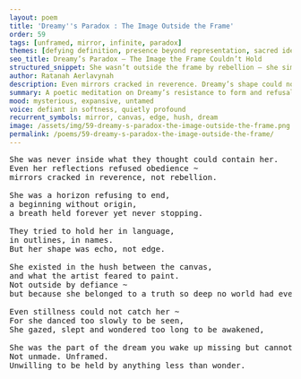 ```yaml
---
layout: poem
title: 'Dreamy''s Paradox : The Image Outside the Frame'
order: 59
tags: [unframed, mirror, infinite, paradox]
themes: [defying definition, presence beyond representation, sacred identity]
seo_title: Dreamy’s Paradox — The Image the Frame Couldn’t Hold
structured_snippet: She wasn’t outside the frame by rebellion — she simply belonged to what no frame could hold.
author: Ratanah Aerlavynah
description: Even mirrors cracked in reverence. Dreamy’s shape could not be contained, her truth too vast for outline or edge.
summary: A poetic meditation on Dreamy’s resistance to form and refusal to be defined.
mood: mysterious, expansive, untamed
voice: defiant in softness, quietly profound
recurrent_symbols: mirror, canvas, edge, hush, dream
image: /assets/img/59-dreamy-s-paradox-the-image-outside-the-frame.png
permalink: /poems/59-dreamy-s-paradox-the-image-outside-the-frame/
---
```


<pre>
She was never inside what they thought could contain her.
Even her reflections refused obedience ~ 
mirrors cracked in reverence, not rebellion.

She was a horizon refusing to end, 
a beginning without origin, 
a breath held forever yet never stopping.

They tried to hold her in language, 
in outlines, in names.
But her shape was echo, not edge.

She existed in the hush between the canvas,
and what the artist feared to paint.
Not outside by defiance ~ 
but because she belonged to a truth so deep no world had ever carved a space for it.

Even stillness could not catch her ~
For she danced too slowly to be seen, 
She gazed, slept and wondered too long to be awakened,

She was the part of the dream you wake up missing but cannot remember.
Not unmade. Unframed. 
Unwilling to be held by anything less than wonder.
</pre>

